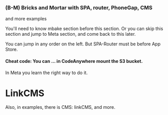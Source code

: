 

### (B-M) Bricks and Mortar with SPA, router, PhoneGap, CMS
and more examples

You'll need to know mbake section before this section. Or you can skip this section and jump to Meta section, and come back to this later.

You can jump in any order on the left. But SPA-Router must be before App Store.

#### Cheat code: You can ... in CodeAnywhere mount the S3 bucket.
In Meta you learn the right way to do it.


# LinkCMS

Also, in examples, there is CMS: linkCMS, and more.
